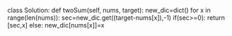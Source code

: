 class Solution:
    def twoSum(self, nums, target):
        new_dic=dict()
        for x in range(len(nums)):
            sec=new_dic.get((target-nums[x]),-1)
            if(sec>=0):
                return [sec,x]
            else:
                new_dic[nums[x]]=x
